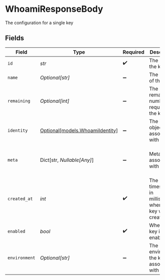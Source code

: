 # WhoamiResponseBody

The configuration for a single key


## Fields

| Field                                                          | Type                                                           | Required                                                       | Description                                                    | Example                                                        |
| -------------------------------------------------------------- | -------------------------------------------------------------- | -------------------------------------------------------------- | -------------------------------------------------------------- | -------------------------------------------------------------- |
| `id`                                                           | *str*                                                          | :heavy_check_mark:                                             | The ID of the key                                              | key_123                                                        |
| `name`                                                         | *Optional[str]*                                                | :heavy_minus_sign:                                             | The name of the key                                            | API Key 1                                                      |
| `remaining`                                                    | *Optional[int]*                                                | :heavy_minus_sign:                                             | The remaining number of requests for the key                   | 1000                                                           |
| `identity`                                                     | [Optional[models.WhoamiIdentity]](../models/whoamiidentity.md) | :heavy_minus_sign:                                             | The identity object associated with the key                    |                                                                |
| `meta`                                                         | Dict[str, *Nullable[Any]*]                                     | :heavy_minus_sign:                                             | Metadata associated with the key                               | {<br/>"role": "admin",<br/>"plan": "premium"<br/>}             |
| `created_at`                                                   | *int*                                                          | :heavy_check_mark:                                             | The timestamp in milliseconds when the key was created         | 1620000000000                                                  |
| `enabled`                                                      | *bool*                                                         | :heavy_check_mark:                                             | Whether the key is enabled                                     | true                                                           |
| `environment`                                                  | *Optional[str]*                                                | :heavy_minus_sign:                                             | The environment the key is associated with                     | production                                                     |